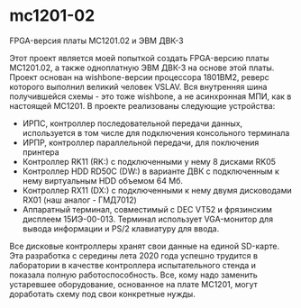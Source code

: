 # mc1201-02
FPGA-версия платы МС1201.02 и ЭВМ ДВК-3

Этот проект является моей попыткой создать FPGA-версию платы МС1201.02, а также одноплатную ЭВМ ДВК-3 на основе этой платы.
Проект основан на wishbone-версии процессора 1801ВМ2, реверс которого выполнил великий человек VSLAV. Вся внутренняя шина получившейся схемы - это тоже wishbone, а не асинхронная МПИ, как в настоящей МС1201. 
В проекте реализованы следующие устройства:
- ИРПС, контроллер последовательной передачи данных, используется в том числе для подключения консольного терминала
- ИРПР, контроллер параллельной передачи, для поключения принтера
- Контроллер RK11 (RK:) с подключенными у нему 8 дисками RK05
- Контроллер HDD RD50C (DW:) в варианте ДВК с подключенным к нему виртуальным HDD объемом 64 Мб.
- Контроллер RX11 (DX:)  с подключенными к нему двумя дисководами RX01 (наш аналог - ГМД7012)
- Аппаратный терминал, совместимый с DEC VT52 и фрязинским дисплеем 15ИЭ-00-013. Терминал использует VGA-монитор для вывода информации и PS/2 клавиатуру для ввода.

Все дисковые контроллеры хранят свои данные на единой SD-карте.
Эта разработка с середины лета 2020 года успешно трудится в лаборатории в качестве контроллера испытательного стенда и показала полную работоспособность. Все, кому надо заменить устаревшее оборудование, основанное на плате МС1201, могут доработать схему под свои конкретные нужды.
